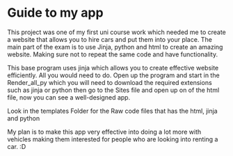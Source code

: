 # Guide to my app

This project was one of my first uni course work which needed me to create a website that allows you to hire cars and put them into your place. The main part of the exam is to use Jinja, python and html to create an amazing website. Making sure not to repeat the same code and have functionality.

This base program uses jinja which allows you to create effective website efficiently. All you would need to do. Open up the program and start in the Render_all_py which you will need to download the required extensions such as jinja or python then go to the Sites file and open up on of the html file, now you can see a well-designed app.

Look in the templates Folder for the Raw code files that has the html, jinja and python

My plan is to make this app very effective into doing a lot more with vehicles making them interested for people who are looking into renting a car. :D
